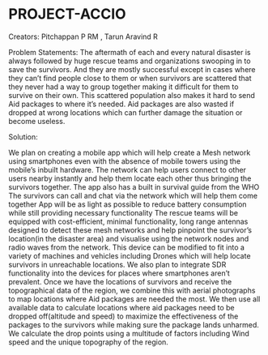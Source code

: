 # PROJECT-ACCIO
Creators: Pitchappan P RM , Tarun Aravind R

Problem Statements:	
The aftermath of each and every natural disaster is always followed by huge rescue teams and organizations swooping in to save the survivors. And they are mostly successful except in cases where they can’t find people close to them or when survivors are scattered that they never had a way to group together making it difficult for them to survive on their own. This scattered population also makes it hard to send Aid packages to where it’s needed. Aid packages are also wasted if dropped at wrong locations which can further damage the situation or become useless.

Solution:

We plan on creating a mobile app which will help create a Mesh network using smartphones even with the absence of mobile towers using the mobile’s inbuilt hardware.
The network can help users connect to other users nearby instantly and help them locate each other thus bringing the survivors together.
The app also has a built in survival guide from the WHO
The survivors can call and chat via the network which will help them come together
App will be as light as possible to reduce battery consumption while still providing necessary functionality
The rescue teams will be equipped with cost-efficient, minimal functionality, long range antennas designed to detect these mesh networks and help pinpoint the survivor’s location(in the disaster area) and visualise using the network nodes and radio waves from the network.
This device can be modified to fit into a variety of machines and vehicles including Drones which will help locate survivors in unreachable locations.
We also plan to integrate SDR functionality into the devices for places where smartphones aren’t prevalent.
Once we have the locations of survivors and receive the topographical data of the region, we combine this with aerial photographs to map locations where Aid packages are needed the most. We then use all available data to calculate locations where aid packages need to be dropped off(altitude and speed) to maximize the effectiveness of the packages to the survivors while making sure the package lands unharmed. We calculate the drop points using a multitude of factors including Wind speed and the unique topography of the region.	
